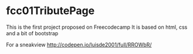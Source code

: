 # fcc01TributePage

This is the first project proposed on Freecodecamp
It is based on html, css and a bit of bootstrap

For a sneakview http://codepen.io/luisde2001/full/RROWbR/
